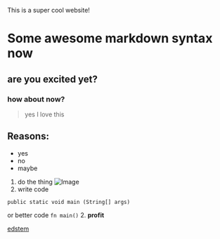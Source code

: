 This is a super cool website!

# Some awesome markdown syntax now

## are you excited yet?

### how about now?

> yes
> I love this

Reasons:
---

* yes
* no
* maybe

1. do the thing
![Image](https://ucsd-cse15l-w24.github.io/images/create-repository.png)
3. write code 
```
public static void main (String[] args)
```
or better code `fn main()`
2. **profit**

[edstem](https://edstem.org)


